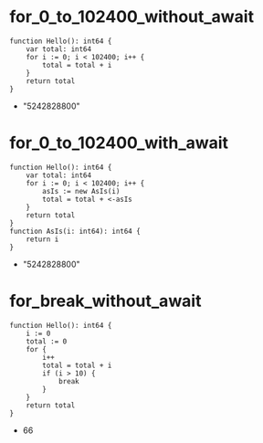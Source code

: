 # for_0_to_102400_without_await

```dexscript
function Hello(): int64 {
    var total: int64
    for i := 0; i < 102400; i++ {
        total = total + i
    }
    return total
}
```

* "5242828800"

# for_0_to_102400_with_await

```dexscript
function Hello(): int64 {
    var total: int64
    for i := 0; i < 102400; i++ {
        asIs := new AsIs(i)
        total = total + <-asIs
    }
    return total
}
function AsIs(i: int64): int64 {
    return i
}
```

* "5242828800"

# for_break_without_await

```dexscript
function Hello(): int64 {
    i := 0
    total := 0
    for {
        i++
        total = total + i
        if (i > 10) {
            break
        }
    }
    return total
}
```

* 66


